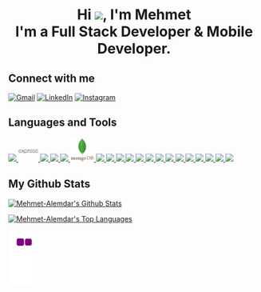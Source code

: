 <h1 align="center">Hi <img src="https://raw.githubusercontent.com/MartinHeinz/MartinHeinz/master/wave.gif" width="30px">, I'm Mehmet <br /> I'm a Full Stack Developer & Mobile Developer.</h1>

## Connect with me 

<p align="left">
<a href="mailto:alemdarmehmet6@gmail.com"><img img src="https://img.icons8.com/fluent/48/000000/gmail-new.png" alt="Gmail"/></a>
<a href = "https://www.linkedin.com/in/mehmet-alemdar/"><img src="https://img.icons8.com/fluent/48/000000/linkedin.png" alt="LinkedIn"/></a>
<a href = "https://www.instagram.com/mehmetalemdarr/"><img src="https://img.icons8.com/fluent/48/000000/instagram-new.png" alt="Instagram"/></a>

## Languages and Tools
<p align="left"> 
    <a href="https://nodejs.org/en/" target="_blank"> <img src="https://img.icons8.com/color/48/000000/nodejs.png"/> </a>
    <a href="https://expressjs.com" target="_blank"> <img src="https://raw.githubusercontent.com/devicons/devicon/master/icons/express/express-original-wordmark.svg" alt="express" width="40" height="40"/> </a>
    <a href="https://reactjs.org" target="_blank"> <img src="https://img.icons8.com/color/48/000000/react-native.png"/> </a>
    <a href="https://redux.js.org" target="_blank"> <img src="https://img.icons8.com/color/48/000000/redux.png"/> </a>
    <a href="https://vuejs.org" target="_blank"> <img src="https://img.icons8.com/color/48/000000/vue-js.png"/> </a>
    <a href="https://www.mongodb.com/" target="_blank"> <img src="https://raw.githubusercontent.com/devicons/devicon/master/icons/mongodb/mongodb-original-wordmark.svg" alt="mongodb" width="48" height="48"/> </a>
    <a href="https://www.docker.com" target="_blank"> <img src="https://img.icons8.com/color/48/000000/docker.png""/> </a>
    <a href="https://www.npmjs.com" target="_blank"> <img src="https://img.icons8.com/color/48/000000/npm.png"/> </a>
    <a href="https://developer.mozilla.org/en-US/docs/Web/JavaScript" target="_blank"> <img src="https://img.icons8.com/color/48/000000/javascript.png"/>       </a> 
    <a href="https://developer.mozilla.org/en-US/docs/Web/HTML" target="_blank"> <img src="https://img.icons8.com/color/48/000000/html-5.png"/> </a> 
    <a href="https://developer.mozilla.org/en-US/docs/Web/CSS" target="_blank"> <img src="https://img.icons8.com/color/48/000000/css3.png"/> </a>
    <a href="https://tailwindcss.com" target="_blank"> <img src="https://cdn.icon-icons.com/icons2/2107/PNG/48/file_type_tailwind_icon_130128.png"/> </a>
    <a href="https://ejs.co/" target="_blank"> <img src="https://cdn.icon-icons.com/icons2/2107/PNG/48/file_type_ejs_icon_130626.png"/> </a>
    <a href="https://pugjs.org/api/getting-started.html" target="_blank"> <img src="https://img.icons8.com/color/48/000000/pug.png"/> </a>
    <a href="https://jquery.com/" target="_blank"> <img src="https://cdn.icon-icons.com/icons2/2415/PNG/48/jquery_plain_wordmark_logo_icon_146445.png"/> </a>
    <a href="https://kotlinlang.org/" target="_blank"> <img src="https://img.icons8.com/color/48/000000/kotlin.png"/> </a> 
    <a href="https://developer.android.com/studio" target="_blank"> <img src="https://img.icons8.com/color/48/000000/android-studio--v3.png"/> </a>
    <a href="https://www.java.com/en/" target="_blank"> <img src="https://cdn.icon-icons.com/icons2/2415/PNG/48/java_original_wordmark_logo_icon_146459.png"/> </a> 
    <a href="https://docs.microsoft.com/en-US/dotnet/csharp/" target="_blank"> <img src="https://cdn.icon-icons.com/icons2/2415/PNG/48/csharp_original_logo_icon_146578.png"/> </a>
    <a href="https://www.microsoft.com/en-us/sql-server/sql-server-2019" target="_blank"> <img src="https://img.icons8.com/external-flaticons-flat-flat-icons/48/000000/external-sql-computer-programming-flaticons-flat-flat-icons.png"/> </a> 
    
</p>

## My Github Stats
<a  href="https://github.com/Mehmet-Alemdar/github-readme-stats"><img alt="Mehmet-Alemdar's Github Stats" src="https://github-readme-stats.vercel.app/api?username=Mehmet-Alemdar&show_icons=true&count_private=true&theme=react&hide_border=true&bg_color=0D1117" /></a> 

<a href="https://github.com/Mehmet-Alemdar/github-readme-stats"><img alt="Mehmet-Alemdar's Top Languages" src="https://github-readme-stats.vercel.app/api/top-langs/?username=Mehmet-Alemdar&langs_count=8&count_private=true&layout=compact&theme=react&hide_border=true&bg_color=0D1117" /> </a>


![snake gif](https://github.com/Mehmet-Alemdar/Mehmet-Alemdar/blob/output/github-contribution-grid-snake.gif)

    

<!---
Mehmet-Alemdar/Mehmet-Alemdar is a ✨ special ✨ repository because its `README.md` (this file) appears on your GitHub profile.
You can click the Preview link to take a look at your changes.
--->
